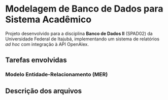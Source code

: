 # Modelagem de Banco de Dados para Sistema Acadêmico
Projeto desenvolvido para a disciplina **Banco de Dados II** (SPAD02) da Universidade Federal de Itajubá, implementando um sistema de relatórios *ad hoc* com integração à API OpenAlex.

## Tarefas envolvidas
### Modelo Entidade-Relacionamento (MER)

## Descrição dos arquivos
